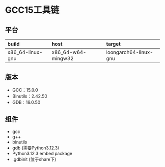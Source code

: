 # GCC15工具链

## 平台

| build            | host               | target                |
| :--------------- | :----------------- | :-------------------- |
| x86_64-linux-gnu | x86_64-w64-mingw32 | loongarch64-linux-gnu |

## 版本

- GCC：15.0.0
- Binutils：2.42.50
- GDB：16.0.50

## 组件

- gcc
- g++
- binutils
- gdb (需要Python3.12.3)
- Python3.12.3 embed package
- .gdbinit (位于share下)
